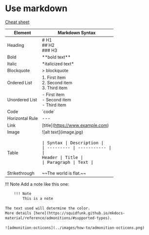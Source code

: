 # Use markdown

[Cheat sheet](https://www.markdownguide.org/cheat-sheet/)


| Element         | Markdown Syntax                                                                                                                                 |
| --------------- | ----------------------------------------------------------------------------------------------------------------------------------------------- |
| Heading         | # H1<br>## H2<br>### H3                                                                                                                         |
| Bold            | \*\*bold text\*\*                                                                                                                               |
| Italic          | \*italicized text\*                                                                                                                             |
| Blockquote      | > blockquote                                                                                                                                    |
| Ordered List    | 1. First item<br>2. Second item<br>3. Third item                                                                                                |
| Unordered List  | - First item<br>- Second item<br>- Third item                                                                                                   |
| Code            | \`code\`                                                                                                                                        |
| Horizontal Rule | ---                                                                                                                                             |
| Link            | \[title](https://www.example.com)                                                                                                               |
| Image           | \!\[alt text](image.jpg)                                                                                                                        |
| Table           | <pre>\| Syntax    \| Description \|<br>\| --------- \| ----------- \|<br>\| Header    \| Title       \|<br>\| Paragraph \| Text        \|</pre> |
| Strikethrough   | \~\~The world is flat.\~\~                                                                                                                      |

!!! Note
    Add a note like this one:

        !!! Note
            This is a note

    The text used will determine the color.
    More details [here](https://squidfunk.github.io/mkdocs-material/reference/admonitions/#supported-types).

    ![admonition-octicons](../images/how-to/admonition-octicons.png)
